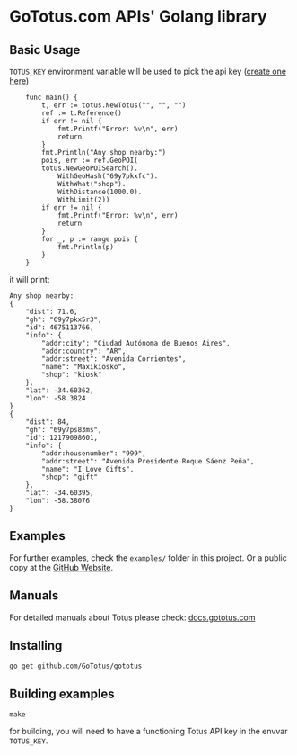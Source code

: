 # GoTotus.com APIs' Golang library

## Basic Usage

`TOTUS_KEY` environment variable will be used to pick the api
key ([create one here](https://gototus.com/console/apikeys))

```
    func main() {
        t, err := totus.NewTotus("", "", "")
        ref := t.Reference()
        if err != nil {
            fmt.Printf("Error: %v\n", err)
            return
        }
        fmt.Println("Any shop nearby:")
       	pois, err := ref.GeoPOI(
		totus.NewGeoPOISearch().
			WithGeoHash("69y7pkxfc").
			WithWhat("shop").
			WithDistance(1000.0).
			WithLimit(2))
        if err != nil {
            fmt.Printf("Error: %v\n", err)
            return
        }
        for _, p := range pois {
            fmt.Println(p)
        }
    }

```

it will print:

```
Any shop nearby:
{
    "dist": 71.6,
    "gh": "69y7pkx5r3",
    "id": 4675113766,
    "info": {
        "addr:city": "Ciudad Autónoma de Buenos Aires",
        "addr:country": "AR",
        "addr:street": "Avenida Corrientes",
        "name": "Maxikiosko",
        "shop": "kiosk"
    },
    "lat": -34.60362,
    "lon": -58.3824
}
{
    "dist": 84,
    "gh": "69y7ps83ms",
    "id": 12179098601,
    "info": {
        "addr:housenumber": "999",
        "addr:street": "Avenida Presidente Roque Sáenz Peña",
        "name": "I Love Gifts",
        "shop": "gift"
    },
    "lat": -34.60395,
    "lon": -58.38076
}
```

## Examples

For further examples, check the `examples/` folder in this project.
Or a public copy at the [GitHub Website](https://github.com/GoTotus/gototus/tree/main/examples).

## Manuals

For detailed manuals about Totus please check: [docs.gototus.com](https://docs.gototus.com)

## Installing

`go get github.com/GoTotus/gototus`

## Building examples

`make`

for building, you will need to have a functioning Totus API key in the envvar `TOTUS_KEY`.
